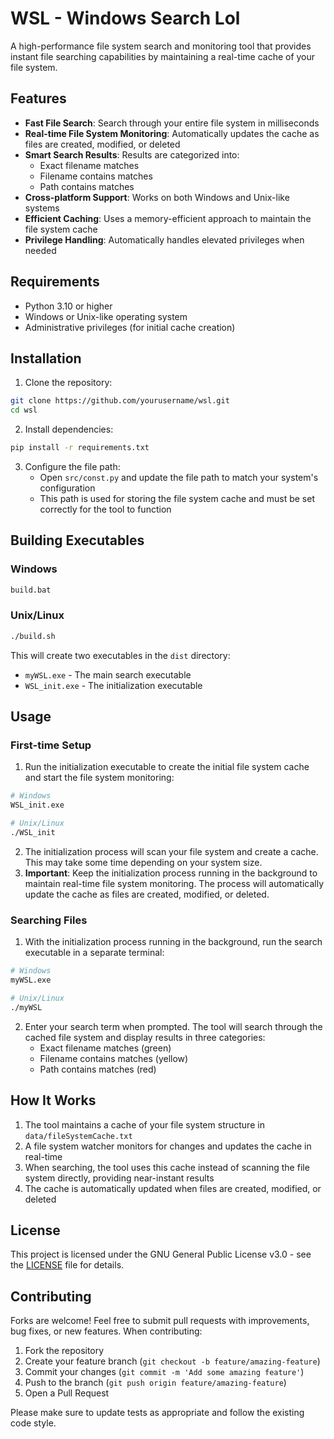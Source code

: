 # WSL - Windows Search Lol

A high-performance file system search and monitoring tool that provides instant file searching capabilities by maintaining a real-time cache of your file system.

## Features

- **Fast File Search**: Search through your entire file system in milliseconds
- **Real-time File System Monitoring**: Automatically updates the cache as files are created, modified, or deleted
- **Smart Search Results**: Results are categorized into:
  - Exact filename matches
  - Filename contains matches
  - Path contains matches
- **Cross-platform Support**: Works on both Windows and Unix-like systems
- **Efficient Caching**: Uses a memory-efficient approach to maintain the file system cache
- **Privilege Handling**: Automatically handles elevated privileges when needed

## Requirements

- Python 3.10 or higher
- Windows or Unix-like operating system
- Administrative privileges (for initial cache creation)

## Installation

1. Clone the repository:
```bash
git clone https://github.com/yourusername/wsl.git
cd wsl
```

2. Install dependencies:
```bash
pip install -r requirements.txt
```

3. Configure the file path:
   - Open `src/const.py` and update the file path to match your system's configuration
   - This path is used for storing the file system cache and must be set correctly for the tool to function

## Building Executables

### Windows
```bash
build.bat
```

### Unix/Linux
```bash
./build.sh
```

This will create two executables in the `dist` directory:
- `myWSL.exe` - The main search executable
- `WSL_init.exe` - The initialization executable

## Usage

### First-time Setup

1. Run the initialization executable to create the initial file system cache and start the file system monitoring:
```bash
# Windows
WSL_init.exe

# Unix/Linux
./WSL_init
```

2. The initialization process will scan your file system and create a cache. This may take some time depending on your system size.
3. **Important**: Keep the initialization process running in the background to maintain real-time file system monitoring. The process will automatically update the cache as files are created, modified, or deleted.

### Searching Files

1. With the initialization process running in the background, run the search executable in a separate terminal:
```bash
# Windows
myWSL.exe

# Unix/Linux
./myWSL
```

2. Enter your search term when prompted. The tool will search through the cached file system and display results in three categories:
   - Exact filename matches (green)
   - Filename contains matches (yellow)
   - Path contains matches (red)

## How It Works

1. The tool maintains a cache of your file system structure in `data/fileSystemCache.txt`
2. A file system watcher monitors for changes and updates the cache in real-time
3. When searching, the tool uses this cache instead of scanning the file system directly, providing near-instant results
4. The cache is automatically updated when files are created, modified, or deleted

## License

This project is licensed under the GNU General Public License v3.0 - see the [LICENSE](LICENSE) file for details.

## Contributing

Forks are welcome! Feel free to submit pull requests with improvements, bug fixes, or new features. When contributing:

1. Fork the repository
2. Create your feature branch (`git checkout -b feature/amazing-feature`)
3. Commit your changes (`git commit -m 'Add some amazing feature'`)
4. Push to the branch (`git push origin feature/amazing-feature`)
5. Open a Pull Request

Please make sure to update tests as appropriate and follow the existing code style.
